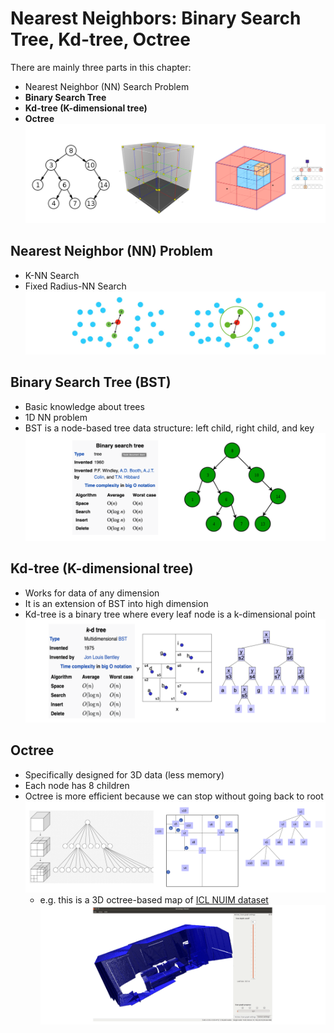 # Nearest Neighbors: Binary Search Tree, Kd-tree, Octree # 

There are mainly three parts in this chapter:
- Nearest Neighbor (NN) Search Problem 
- **Binary Search Tree**
- **Kd-tree (K-dimensional tree)**
- **Octree**
![image](image/trees.png)

## Nearest Neighbor (NN) Problem 
- K-NN Search 
- Fixed Radius-NN Search 
![image](image/nnsearch.png)

## Binary Search Tree (BST) 
- Basic knowledge about trees 
- 1D NN problem 
- BST is a node-based tree data structure: left child, right child, and key 
![image](image/bst.png)

## Kd-tree (K-dimensional tree) 
- Works for data of any dimension 
- It is an extension of BST into high dimension 
- Kd-tree is a binary tree where every leaf node is a k-dimensional point 
![image](image/kdtree.png)

## Octree 
- Specifically designed for 3D data (less memory) 
- Each node has 8 children 
- Octree is more efficient because we can stop without going back to root 
![image](image/octree.png)
    - e.g. this is a 3D octree-based map of [ICL NUIM dataset](https://www.doc.ic.ac.uk/~ahanda/VaFRIC/iclnuim.html)
![image](image/octmap.png)

